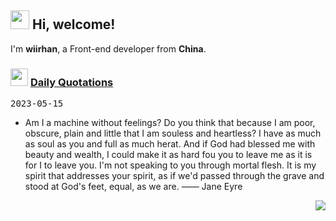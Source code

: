 <h2> <img src="https://emojis.slackmojis.com/emojis/images/1577982316/7421/typingcat.gif?1577982316" width="30" /> Hi, welcome! </h2>

I'm **wiirhan**, a Front-end developer from **China**.

<h3> <img src="https://emojis.slackmojis.com/emojis/images/1621024394/39092/cat-roll.gif?1621024394" width="28" /> <a href="https://github.com/xrkffgg/xrkffgg/blob/master/quotations.md"> Daily Quotations</a></h3>

<kbd>2023-05-15</kbd>

- Am I a machine without feelings? Do you think that because I am poor, obscure, plain and little that I am souless and heartless? I have as much as soul as you and full as much herat. And if God had blessed me with beauty and wealth, I could make it as hard fou you to leave me as it is for I to leave you. I'm not speaking to you through mortal flesh. It is my spirit that addresses your spirit, as if we'd passed through the grave and stood at God's feet, equal, as we are. —— Jane Eyre

<!-- Randomly taken from quotations.md -->

<p align="right">
<img src="https://visitor-badge.glitch.me/badge?page_id=wiirhan.wiirhan" />
</p>
